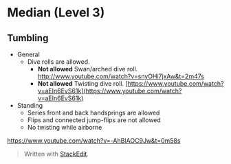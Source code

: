 # Median (Level 3)

## Tumbling

- General
	- Dive rolls are allowed. 
		- **Not allowed** Swan/arched dive roll. http://www.youtube.com/watch?v=snyOHi7jxAw&t=2m47s
		- **Not allowed** Twisting dive roll. [https://www.youtube.com/watch?v=aEIn6EvS61k](https://www.youtube.com/watch?v=aEIn6EvS61k)
- Standing
	- Series front and back handsprings are allowed
	- Flips and connected jump-flips are not allowed
	- No twisting while airborne



https://www.youtube.com/watch?v=-AhBIAOC9Jw&t=0m58s

> Written with [StackEdit](https://stackedit.io/).
<!--stackedit_data:
eyJoaXN0b3J5IjpbMjAzNjcxNzc3OCwtMTI1MDQ4OTEzMCwtMT
UyNDY4OTc3OSw0NTk2NzYyMjNdfQ==
-->